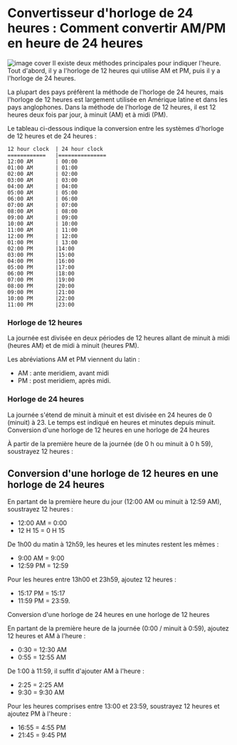 # Convertisseur d'horloge de 24 heures : Comment convertir AM/PM en heure de 24 heures

![image cover](https://www.freecodecamp.org/news/content/images/size/w2000/2022/01/pexels-cottonbro-5185163.jpg)
    Il existe deux méthodes principales pour indiquer l'heure. Tout d'abord, il y a l'horloge de 12 heures qui utilise AM et PM, puis il y a l'horloge de 24 heures.

La plupart des pays préfèrent la méthode de l'horloge de 24 heures, mais l'horloge de 12 heures est largement utilisée en Amérique latine et dans les pays anglophones. Dans la méthode de l'horloge de 12 heures, il est 12 heures deux fois par jour, à minuit (AM) et à midi (PM).

Le tableau ci-dessous indique la conversion entre les systèmes d'horloge de 12 heures et de 24 heures :

```
12 hour clock  | 24 hour clock 
============   |===============
12:00 AM 	   | 00:00
01:00 AM 	   | 01:00
02:00 AM 	   | 02:00
03:00 AM 	   | 03:00
04:00 AM 	   | 04:00
05:00 AM 	   | 05:00
06:00 AM 	   | 06:00
07:00 AM 	   | 07:00
08:00 AM 	   | 08:00
09:00 AM 	   | 09:00
10:00 AM 	   | 10:00
11:00 AM 	   | 11:00
12:00 PM 	   | 12:00
01:00 PM 	   | 13:00
02:00 PM 	   |14:00
03:00 PM 	   |15:00
04:00 PM 	   |16:00
05:00 PM 	   |17:00
06:00 PM 	   |18:00
07:00 PM 	   |19:00
08:00 PM 	   |20:00
09:00 PM 	   |21:00
10:00 PM 	   |22:00
11:00 PM 	   |23:00
```

### Horloge de 12 heures

La journée est divisée en deux périodes de 12 heures allant de minuit à midi (heures AM) et de midi à minuit (heures PM).

Les abréviations AM et PM viennent du latin :

+ AM : ante meridiem, avant midi
+ PM : post meridiem, après midi.

### Horloge de 24 heures

La journée s'étend de minuit à minuit et est divisée en 24 heures de 0 (minuit) à 23. Le temps est indiqué en heures et minutes depuis minuit.
Conversion d'une horloge de 12 heures en une horloge de 24 heures

À partir de la première heure de la journée (de 0 h ou minuit à 0 h 59), soustrayez 12 heures :

## Conversion d'une horloge de 12 heures en une horloge de 24 heures

En partant de la première heure du jour (12:00 AM ou minuit à 12:59 AM), soustrayez 12 heures :

+ 12:00 AM = 0:00
+ 12 H 15 = 0 H 15

De 1h00 du matin à 12h59, les heures et les minutes restent les mêmes :

+ 9:00 AM = 9:00
+ 12:59 PM = 12:59

Pour les heures entre 13h00 et 23h59, ajoutez 12 heures :

+ 15:17 PM = 15:17
+ 11:59 PM = 23:59.

Conversion d'une horloge de 24 heures en une horloge de 12 heures

En partant de la première heure de la journée (0:00 / minuit à 0:59), ajoutez 12 heures et AM à l'heure :

+ 0:30 = 12:30 AM
+ 0:55 = 12:55 AM

De 1:00 à 11:59, il suffit d'ajouter AM à l'heure :

+ 2:25 = 2:25 AM
+ 9:30 = 9:30 AM

Pour les heures comprises entre 13:00 et 23:59, soustrayez 12 heures et ajoutez PM à l'heure :

+ 16:55 = 4:55 PM
+ 21:45 = 9:45 PM


